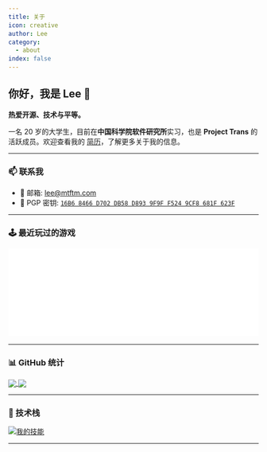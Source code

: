 ```yaml
---
title: 关于
icon: creative
author: Lee
category:
  - about
index: false
---
```


## 你好，我是 Lee 👋

**热爱开源、技术与平等。**

一名 20 岁的大学生，目前在**中国科学院软件研究所**实习，也是 **Project Trans** 的活跃成员。欢迎查看我的 [简历](https://leetfs.com/about/resume)，了解更多关于我的信息。

---

### 📫 联系我

- 📧 邮箱: <lee@mtftm.com>
- 🔑 PGP 密钥: [`16B6 8466 D702 DB58 D893 9F9F F524 9CF8 681F 623F`](https://keyserver.ubuntu.com/pks/lookup?search=16B68466D702DB58D8939F9FF5249CF8681F623F&fingerprint=on&op=index)

---

### 🕹️ 最近玩过的游戏

![](/metrics.plugin.steam.svg)

---

### 📊 GitHub 统计

<a href="https://github.com/Leetfs/">
  <img align="center" src="https://github-readme-stats.vercel.app/api?username=Leetfs&show_icons=true&count_private=true&theme=transparent&hide_border=true&show=reviews" width="49%" />
</a>
<a href="https://github.com/Leetfs/">
  <img align="center" src="https://github-readme-stats.vercel.app/api/top-langs?username=Leetfs&layout=compact&langs_count=8&theme=transparent&hide_border=true" width="49%" />
</a>

---

### 🚀 技术栈

[![我的技能](https://skillicons.dev/icons?i=vscode,unity,ae,au,ai,ps,pr,blender,c,cs,cpp,cloudflare,html,css,debian,docker,git,github,githubactions,react,linux,md,npm,pnpm,ubuntu,vue,vite,electron)](https://skillicons.dev)

---
